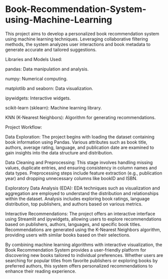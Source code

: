 # Book-Recommendation-System-using-Machine-Learning

This project aims to develop a personalized book recommendation system using machine learning techniques. Leveraging collaborative filtering methods, the system analyzes user interactions and book metadata to generate accurate and tailored suggestions.


Libraries and Models Used:

pandas:  Data manipulation and analysis.

numpy:  Numerical computing.

matplotlib and seaborn:  Data visualization.

ipywidgets:  Interactive widgets.

scikit-learn (sklearn):  Machine learning library.

KNN (K-Nearest Neighbors):  Algorithm for generating recommendations.


Project Workflow:

Data Exploration: The project begins with loading the dataset containing book information using Pandas. Various attributes such as book title, authors, average rating, language, and publication date are examined to gain insights into the data structure and distribution.

Data Cleaning and Preprocessing: This stage involves handling missing values, duplicate entries, and ensuring consistency in column names and data types. Preprocessing steps include feature extraction (e.g., publication year) and dropping unnecessary columns like bookID and ISBN.

Exploratory Data Analysis (EDA): EDA techniques such as visualization and aggregation are employed to understand the distribution and relationships within the dataset. Analysis includes exploring book ratings, language distribution, top publishers, and authors based on various metrics.

Interactive Recommendations: The project offers an interactive interface using Streamlit and ipywidgets, allowing users to explore recommendations based on publishers, authors, languages, and specific book titles. Recommendations are generated using the K-Nearest Neighbors algorithm, providing users with similar books based on their selections.

By combining machine learning algorithms with interactive visualization, the Book Recommendation System provides a user-friendly platform for discovering new books tailored to individual preferences. Whether users are searching for popular titles from favorite publishers or exploring books by preferred authors, this system offers personalized recommendations to enhance their reading experience.
